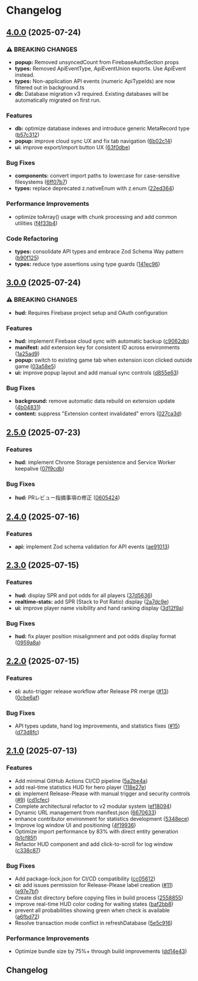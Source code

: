 # Changelog

## [4.0.0](https://github.com/solavrc/pokerchase-hud/compare/pokerchase-hud-v3.0.0...pokerchase-hud-v4.0.0) (2025-07-24)


### ⚠ BREAKING CHANGES

* **popup:** Removed unsyncedCount from FirebaseAuthSection props
* **types:** Removed ApiEventType, ApiEventUnion exports. Use ApiEvent instead.
* **types:** Non-application API events (numeric ApiTypeIds) are now filtered out in background.ts
* **db:** Database migration v3 required. Existing databases will be automatically migrated on first run.

### Features

* **db:** optimize database indexes and introduce generic MetaRecord type ([b57c312](https://github.com/solavrc/pokerchase-hud/commit/b57c31220c559328d1664c24b71df568fe800d5d))
* **popup:** improve cloud sync UX and fix tab navigation ([6b02c14](https://github.com/solavrc/pokerchase-hud/commit/6b02c14e69dcacdf92c4cca6ccf8afa3113b0eea))
* **ui:** improve export/import button UX ([63f0dbe](https://github.com/solavrc/pokerchase-hud/commit/63f0dbe45cc4bfa6c17da9c411f19b336217f28b))


### Bug Fixes

* **components:** convert import paths to lowercase for case-sensitive filesystems ([6ff07b7](https://github.com/solavrc/pokerchase-hud/commit/6ff07b7994dc7242afa7c5ff8f9467bbf735f4ba))
* **types:** replace deprecated z.nativeEnum with z.enum ([22ed364](https://github.com/solavrc/pokerchase-hud/commit/22ed364069cd02ff0c0e047cfc427555bc8f82ec))


### Performance Improvements

* optimize toArray() usage with chunk processing and add common utilities ([f4f33b4](https://github.com/solavrc/pokerchase-hud/commit/f4f33b4ee4c202e319f5d09678d9b46e6be85678))


### Code Refactoring

* **types:** consolidate API types and embrace Zod Schema Way pattern ([b90f125](https://github.com/solavrc/pokerchase-hud/commit/b90f125c634572fa3ffc85ec10fc1c8ba230f54d))
* **types:** reduce type assertions using type guards ([141ec96](https://github.com/solavrc/pokerchase-hud/commit/141ec9642e5912c41efa5c85142d0c04d6cb3410))

## [3.0.0](https://github.com/solavrc/pokerchase-hud/compare/pokerchase-hud-v2.5.0...pokerchase-hud-v3.0.0) (2025-07-24)


### ⚠ BREAKING CHANGES

* **hud:** Requires Firebase project setup and OAuth configuration

### Features

* **hud:** implement Firebase cloud sync with automatic backup ([c9062db](https://github.com/solavrc/pokerchase-hud/commit/c9062db99c5be388d46653b04ca2ab798f1404d2))
* **manifest:** add extension key for consistent ID across environments ([1a25ad9](https://github.com/solavrc/pokerchase-hud/commit/1a25ad9724d913a9f2045a7c60ef0ed9003f9d79))
* **popup:** switch to existing game tab when extension icon clicked outside game ([03a58e5](https://github.com/solavrc/pokerchase-hud/commit/03a58e5d6ec703b4c657914fa458d7e19ecdafbd))
* **ui:** improve popup layout and add manual sync controls ([d855e63](https://github.com/solavrc/pokerchase-hud/commit/d855e634708fe394b4a303ea142ee6efed9b4d36))


### Bug Fixes

* **background:** remove automatic data rebuild on extension update ([4b04831](https://github.com/solavrc/pokerchase-hud/commit/4b04831da9ab23f30cd4bb4ca383ce9dc3d25c70))
* **content:** suppress "Extension context invalidated" errors ([027ca3d](https://github.com/solavrc/pokerchase-hud/commit/027ca3d8d9f53117244f7a78c1ca063abab3326d))

## [2.5.0](https://github.com/solavrc/pokerchase-hud/compare/pokerchase-hud-v2.4.0...pokerchase-hud-v2.5.0) (2025-07-23)


### Features

* **hud:** implement Chrome Storage persistence and Service Worker keepalive ([07f9cdb](https://github.com/solavrc/pokerchase-hud/commit/07f9cdb8880941adcb5ff700922360108e5e988e))


### Bug Fixes

* **hud:** PRレビュー指摘事項の修正 ([0605424](https://github.com/solavrc/pokerchase-hud/commit/0605424630da9a8438b1597612ab43f9341ca2ad))

## [2.4.0](https://github.com/solavrc/pokerchase-hud/compare/pokerchase-hud-v2.3.0...pokerchase-hud-v2.4.0) (2025-07-16)


### Features

* **api:** implement Zod schema validation for API events ([ae91013](https://github.com/solavrc/pokerchase-hud/commit/ae9101376cd415882a824a6f204c054d4540c30b))

## [2.3.0](https://github.com/solavrc/pokerchase-hud/compare/pokerchase-hud-v2.2.0...pokerchase-hud-v2.3.0) (2025-07-15)


### Features

* **hud:** display SPR and pot odds for all players ([37d5636](https://github.com/solavrc/pokerchase-hud/commit/37d563659dbedf27d9f5cd924efefc49638ca739))
* **realtime-stats:** add SPR (Stack to Pot Ratio) display ([2a7dc9e](https://github.com/solavrc/pokerchase-hud/commit/2a7dc9eb60c7ccfbd39b60b0741f2ac0a3c17cd1))
* **ui:** improve player name visibility and hand ranking display ([3d12f9a](https://github.com/solavrc/pokerchase-hud/commit/3d12f9a492a2120a4a4370a276d56f6fa95d82a1))


### Bug Fixes

* **hud:** fix player position misalignment and pot odds display format ([0959a8a](https://github.com/solavrc/pokerchase-hud/commit/0959a8a7e0b4dd11c77313352c3de7646a56542c))

## [2.2.0](https://github.com/solavrc/pokerchase-hud/compare/pokerchase-hud-v2.1.0...pokerchase-hud-v2.2.0) (2025-07-15)


### Features

* **ci:** auto-trigger release workflow after Release PR merge ([#13](https://github.com/solavrc/pokerchase-hud/issues/13)) ([0cbe6af](https://github.com/solavrc/pokerchase-hud/commit/0cbe6af36937c2314cd5c292258a48d40efb12ec))


### Bug Fixes

* API types update, hand log improvements, and statistics fixes ([#15](https://github.com/solavrc/pokerchase-hud/issues/15)) ([d73d8fc](https://github.com/solavrc/pokerchase-hud/commit/d73d8fc30da4efec8aa39e03cfe2bd11199bb0d6))

## [2.1.0](https://github.com/solavrc/pokerchase-hud/compare/pokerchase-hud-v2.0.0...pokerchase-hud-v2.1.0) (2025-07-13)


### Features

* Add minimal GitHub Actions CI/CD pipeline ([5a2be4a](https://github.com/solavrc/pokerchase-hud/commit/5a2be4a1f1cfeb233b20024066d3ddcd1be5293d))
* add real-time statistics HUD for hero player ([118e27e](https://github.com/solavrc/pokerchase-hud/commit/118e27ebc0f66942e007546e232072e833bc0c72))
* **ci:** implement Release-Please with manual trigger and security controls ([#9](https://github.com/solavrc/pokerchase-hud/issues/9)) ([cd1cfec](https://github.com/solavrc/pokerchase-hud/commit/cd1cfecfce48f08c117c80c18dff635e227ad081))
* Complete architectural refactor to v2 modular system ([ef18094](https://github.com/solavrc/pokerchase-hud/commit/ef180943e31f5ad1775f6bc23cd0e6ed69d03a65))
* Dynamic URL management from manifest.json ([6670633](https://github.com/solavrc/pokerchase-hud/commit/6670633d882a8304a97ae220a3c3fe5b179d15d5))
* enhance contributor environment for statistics development ([5348ece](https://github.com/solavrc/pokerchase-hud/commit/5348ece81e9413df4d96c6b3d16cdeb601863bfd))
* Improve log window UI and positioning ([4f19936](https://github.com/solavrc/pokerchase-hud/commit/4f19936b16cb6b789dc0dfa17e549de7e35e96bc))
* Optimize import performance by 83% with direct entity generation ([b1cf85f](https://github.com/solavrc/pokerchase-hud/commit/b1cf85fbda2e4e44a0572c3029056de33b665751))
* Refactor HUD component and add click-to-scroll for log window ([c338c87](https://github.com/solavrc/pokerchase-hud/commit/c338c8716e0d962a72aa77ee41b28d9139b16473))


### Bug Fixes

* Add package-lock.json for CI/CD compatibility ([cc05612](https://github.com/solavrc/pokerchase-hud/commit/cc05612e62f1f840dd116d95d496afa845963e09))
* **ci:** add issues permission for Release-Please label creation ([#11](https://github.com/solavrc/pokerchase-hud/issues/11)) ([e97e7bf](https://github.com/solavrc/pokerchase-hud/commit/e97e7bf154abfb0c50a3aa1459bde21d295c1d72))
* Create dist directory before copying files in build process ([2558855](https://github.com/solavrc/pokerchase-hud/commit/25588554382b78b55e0b6371161a65414eae0f20))
* improve real-time HUD color coding for waiting states ([baf2bb8](https://github.com/solavrc/pokerchase-hud/commit/baf2bb8a280210b371ada86e58a41c48101e6054))
* prevent all probabilities showing green when check is available ([a6fbd72](https://github.com/solavrc/pokerchase-hud/commit/a6fbd72e6d3523c200f22c08972813b736777c95))
* Resolve transaction mode conflict in refreshDatabase ([5e5c916](https://github.com/solavrc/pokerchase-hud/commit/5e5c916aaed747bfaae4873f5d6721c2449b9842))


### Performance Improvements

* Optimize bundle size by 75%+ through build improvements ([dd14e43](https://github.com/solavrc/pokerchase-hud/commit/dd14e4346aa3a1f32c2a6f6abf174368febee71d))

## Changelog
